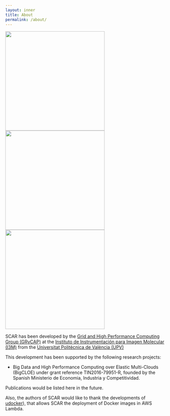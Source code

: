 ```yaml
---
layout: inner
title: About
permalink: /about/
---
```


<img src="{{ site.data.global.img_url }}grycap.png" width="310" />
<img src="{{ site.data.global.img_url }}upv.png" width="310" />
<img src="{{ site.data.global.img_url }}i3m.png" width="310" />

SCAR has been developed by the [Grid and High Performance Computing Group (GRyCAP)](http://www.grycap.upv.es) at 
the [Instituto de Instrumentación para Imagen Molecular (I3M)](http://www.i3m.upv.es) from the [Universitat Politècnica de València (UPV)](http://www.upv.es)


This development has been supported by the following research projects:

* Big Data and High Performance Computing over Elastic Multi-Clouds (BigCLOE) under grant reference TIN2016-79951-R, founded by the Spanish Ministerio de Economia, Industria y Competitividad.

Publications would be listed here in the future.

Also, the authors of SCAR would like to thank the developments of [udocker](https://github.com/indigo-dc/udocker)), that allows SCAR the deployment of Docker images in AWS Lambda.

